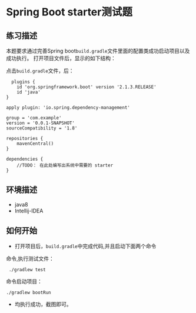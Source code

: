 # Spring Boot starter测试题

## 练习描述
  本题要求通过完善Spring boot`build.gradle`文件里面的配置类成功启动项目以及成功执行。
  打开项目文件后，显示的如下结构：
  
  
  
  点击`build.gradle`文件，后：
  
```
  plugins {
    id 'org.springframework.boot' version '2.1.3.RELEASE'
    id 'java'
}

apply plugin: 'io.spring.dependency-management'

group = 'com.example'
version = '0.0.1-SNAPSHOT'
sourceCompatibility = '1.8'

repositories {
    mavenCentral()
}

dependencies {
    //TODO： 在此处编写出系统中需要的 starter
}

```


## 环境描述 
- java8
- Intellij-IDEA

## 如何开始
- 打开项目后，`build.gradle`中完成代码,并且启动下面两个命令

命令,执行测试文件：

```
 ./gradlew test    
```

命令启动项目：

```
./gradlew bootRun
```
- 均执行成功，截图即可。
